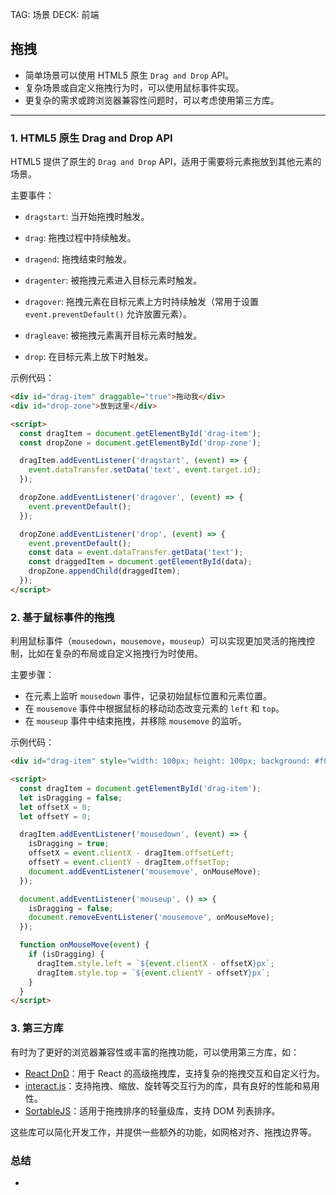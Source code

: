 TAG: 场景
DECK: 前端
## 拖拽
- 简单场景可以使用 HTML5 原生 `Drag and Drop` API。
- 复杂场景或自定义拖拽行为时，可以使用鼠标事件实现。
- 更复杂的需求或跨浏览器兼容性问题时，可以考虑使用第三方库。

---
### 1. **HTML5 原生 Drag and Drop API**
HTML5 提供了原生的 `Drag and Drop` API，适用于需要将元素拖放到其他元素的场景。

主要事件：
- `dragstart`: 当开始拖拽时触发。
- `drag`: 拖拽过程中持续触发。
- `dragend`: 拖拽结束时触发。
	
- `dragenter`: 被拖拽元素进入目标元素时触发。
- `dragover`: 拖拽元素在目标元素上方时持续触发（常用于设置 `event.preventDefault()` 允许放置元素）。
- `dragleave`: 被拖拽元素离开目标元素时触发。
- `drop`: 在目标元素上放下时触发。

示例代码：

```html
<div id="drag-item" draggable="true">拖动我</div>
<div id="drop-zone">放到这里</div>

<script>
  const dragItem = document.getElementById('drag-item');
  const dropZone = document.getElementById('drop-zone');

  dragItem.addEventListener('dragstart', (event) => {
    event.dataTransfer.setData('text', event.target.id);
  });

  dropZone.addEventListener('dragover', (event) => {
    event.preventDefault();
  });

  dropZone.addEventListener('drop', (event) => {
    event.preventDefault();
    const data = event.dataTransfer.getData('text');
    const draggedItem = document.getElementById(data);
    dropZone.appendChild(draggedItem);
  });
</script>
```

### 2. **基于鼠标事件的拖拽**
利用鼠标事件（`mousedown`，`mousemove`，`mouseup`）可以实现更加灵活的拖拽控制，比如在复杂的布局或自定义拖拽行为时使用。

主要步骤：
- 在元素上监听 `mousedown` 事件，记录初始鼠标位置和元素位置。
- 在 `mousemove` 事件中根据鼠标的移动动态改变元素的 `left` 和 `top`。
- 在 `mouseup` 事件中结束拖拽，并移除 `mousemove` 的监听。

示例代码：

```html
<div id="drag-item" style="width: 100px; height: 100px; background: #f00; position: absolute;">拖动我</div>

<script>
  const dragItem = document.getElementById('drag-item');
  let isDragging = false;
  let offsetX = 0;
  let offsetY = 0;

  dragItem.addEventListener('mousedown', (event) => {
    isDragging = true;
    offsetX = event.clientX - dragItem.offsetLeft;
    offsetY = event.clientY - dragItem.offsetTop;
    document.addEventListener('mousemove', onMouseMove);
  });

  document.addEventListener('mouseup', () => {
    isDragging = false;
    document.removeEventListener('mousemove', onMouseMove);
  });

  function onMouseMove(event) {
    if (isDragging) {
      dragItem.style.left = `${event.clientX - offsetX}px`;
      dragItem.style.top = `${event.clientY - offsetY}px`;
    }
  }
</script>
```

### 3. **第三方库**
有时为了更好的浏览器兼容性或丰富的拖拽功能，可以使用第三方库，如：
- [React DnD](https://react-dnd.github.io/react-dnd/)：用于 React 的高级拖拽库，支持复杂的拖拽交互和自定义行为。
- [interact.js](https://interactjs.io/)：支持拖拽、缩放、旋转等交互行为的库，具有良好的性能和易用性。
- [SortableJS](https://sortablejs.github.io/Sortable/)：适用于拖拽排序的轻量级库，支持 DOM 列表排序。

这些库可以简化开发工作，并提供一些额外的功能，如网格对齐、拖拽边界等。

### 总结
- 